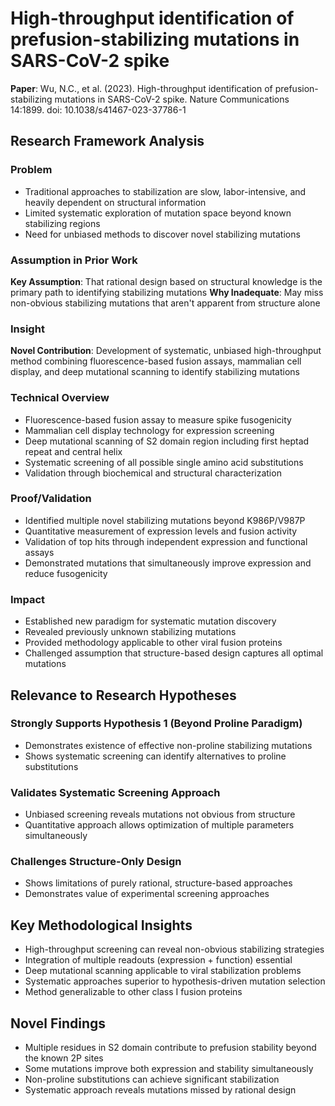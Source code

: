 # High-throughput identification of prefusion-stabilizing mutations in SARS-CoV-2 spike

**Paper**: Wu, N.C., et al. (2023). High-throughput identification of prefusion-stabilizing mutations in SARS-CoV-2 spike. Nature Communications 14:1899. doi: 10.1038/s41467-023-37786-1

## Research Framework Analysis

### Problem
- Traditional approaches to stabilization are slow, labor-intensive, and heavily dependent on structural information
- Limited systematic exploration of mutation space beyond known stabilizing regions
- Need for unbiased methods to discover novel stabilizing mutations

### Assumption in Prior Work
**Key Assumption**: That rational design based on structural knowledge is the primary path to identifying stabilizing mutations
**Why Inadequate**: May miss non-obvious stabilizing mutations that aren't apparent from structure alone

### Insight
**Novel Contribution**: Development of systematic, unbiased high-throughput method combining fluorescence-based fusion assays, mammalian cell display, and deep mutational scanning to identify stabilizing mutations

### Technical Overview
- Fluorescence-based fusion assay to measure spike fusogenicity
- Mammalian cell display technology for expression screening
- Deep mutational scanning of S2 domain region including first heptad repeat and central helix
- Systematic screening of all possible single amino acid substitutions
- Validation through biochemical and structural characterization

### Proof/Validation
- Identified multiple novel stabilizing mutations beyond K986P/V987P
- Quantitative measurement of expression levels and fusion activity
- Validation of top hits through independent expression and functional assays
- Demonstrated mutations that simultaneously improve expression and reduce fusogenicity

### Impact
- Established new paradigm for systematic mutation discovery
- Revealed previously unknown stabilizing mutations
- Provided methodology applicable to other viral fusion proteins
- Challenged assumption that structure-based design captures all optimal mutations

## Relevance to Research Hypotheses

### Strongly Supports Hypothesis 1 (Beyond Proline Paradigm)
- Demonstrates existence of effective non-proline stabilizing mutations
- Shows systematic screening can identify alternatives to proline substitutions

### Validates Systematic Screening Approach
- Unbiased screening reveals mutations not obvious from structure
- Quantitative approach allows optimization of multiple parameters simultaneously

### Challenges Structure-Only Design
- Shows limitations of purely rational, structure-based approaches
- Demonstrates value of experimental screening approaches

## Key Methodological Insights
- High-throughput screening can reveal non-obvious stabilizing strategies
- Integration of multiple readouts (expression + function) essential
- Deep mutational scanning applicable to viral stabilization problems
- Systematic approaches superior to hypothesis-driven mutation selection
- Method generalizable to other class I fusion proteins

## Novel Findings
- Multiple residues in S2 domain contribute to prefusion stability beyond the known 2P sites
- Some mutations improve both expression and stability simultaneously
- Non-proline substitutions can achieve significant stabilization
- Systematic approach reveals mutations missed by rational design